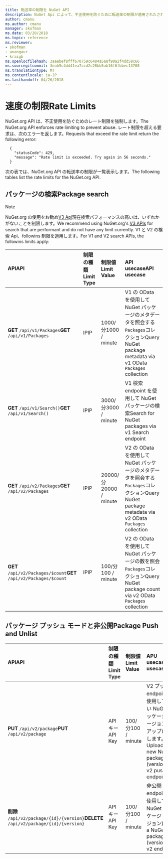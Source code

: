 ```yaml
---
title: 転送率の制限を NuGet API
description: NuGet Api によって、不正使用を防ぐために転送率の制限が適用されたされます。
author: cmanu
ms.author: cmanu
manager: skofman
ms.date: 03/20/2018
ms.topic: reference
ms.reviewer:
- skofman
- anangaur
- kraigb
ms.openlocfilehash: 3aaebef8fff670759c6484a5a8f90a2f4dd58c66
ms.sourcegitcommit: 3eab9c4dd41ea7ccd2c28bb5ab16f6fbbec13708
ms.translationtype: MT
ms.contentlocale: ja-JP
ms.lasthandoff: 04/26/2018
---
```

# <a name="rate-limits"></a><span data-ttu-id="cb828-103">速度の制限</span><span class="sxs-lookup"><span data-stu-id="cb828-103">Rate Limits</span></span>

<span data-ttu-id="cb828-104">NuGet.org API は、不正使用を防ぐためのレート制限を強制します。</span><span class="sxs-lookup"><span data-stu-id="cb828-104">The NuGet.org API enforces rate limiting to prevent abuse.</span></span> <span data-ttu-id="cb828-105">レート制限を超える要求は、次のエラーを返します。</span><span class="sxs-lookup"><span data-stu-id="cb828-105">Requests that exceed the rate limit return the following error:</span></span> 

  ~~~
    {
      "statusCode": 429,
      "message": "Rate limit is exceeded. Try again in 56 seconds."
    }
  ~~~

<span data-ttu-id="cb828-106">次の表では、NuGet.org API の転送率の制限が一覧表示します。</span><span class="sxs-lookup"><span data-stu-id="cb828-106">The following tables list the rate limits for the NuGet.org API.</span></span>

## <a name="package-search"></a><span data-ttu-id="cb828-107">パッケージの検索</span><span class="sxs-lookup"><span data-stu-id="cb828-107">Package search</span></span>

> [!Note]
> <span data-ttu-id="cb828-108">NuGet.org の使用をお勧め[V3 Api](https://docs.microsoft.com/nuget/api/search-query-service-resource)現在検索パフォーマンスの高いは、いずれかがないことを制限します。</span><span class="sxs-lookup"><span data-stu-id="cb828-108">We recommend using NuGet.org's [V3 APIs](https://docs.microsoft.com/nuget/api/search-query-service-resource) for search that are performant and do not have any limit currently.</span></span> <span data-ttu-id="cb828-109">V1 と V2 の検索 Api、followins 制限を適用します。</span><span class="sxs-lookup"><span data-stu-id="cb828-109">For V1 and V2 search APIs, the followins limits apply:</span></span>


| <span data-ttu-id="cb828-110">API</span><span class="sxs-lookup"><span data-stu-id="cb828-110">API</span></span> | <span data-ttu-id="cb828-111">制限の種類</span><span class="sxs-lookup"><span data-stu-id="cb828-111">Limit Type</span></span> | <span data-ttu-id="cb828-112">制限値</span><span class="sxs-lookup"><span data-stu-id="cb828-112">Limit Value</span></span> | <span data-ttu-id="cb828-113">API usecase</span><span class="sxs-lookup"><span data-stu-id="cb828-113">API usecase</span></span> |
|:---|:---|:---|:---|
<span data-ttu-id="cb828-114">**GET** `/api/v1/Packages`</span><span class="sxs-lookup"><span data-stu-id="cb828-114">**GET** `/api/v1/Packages`</span></span> | <span data-ttu-id="cb828-115">IP</span><span class="sxs-lookup"><span data-stu-id="cb828-115">IP</span></span> | <span data-ttu-id="cb828-116">1000/分</span><span class="sxs-lookup"><span data-stu-id="cb828-116">1000 / minute</span></span> | <span data-ttu-id="cb828-117">V1 の OData を使用して NuGet パッケージのメタデータを照会する`Packages`コレクション</span><span class="sxs-lookup"><span data-stu-id="cb828-117">Query NuGet package metadata via v1 OData `Packages` collection</span></span> |
<span data-ttu-id="cb828-118">**GET** `/api/v1/Search()`</span><span class="sxs-lookup"><span data-stu-id="cb828-118">**GET** `/api/v1/Search()`</span></span> | <span data-ttu-id="cb828-119">IP</span><span class="sxs-lookup"><span data-stu-id="cb828-119">IP</span></span> | <span data-ttu-id="cb828-120">3000/分</span><span class="sxs-lookup"><span data-stu-id="cb828-120">3000 / minute</span></span> | <span data-ttu-id="cb828-121">V1 検索 endpoint を使用して NuGet パッケージの検索</span><span class="sxs-lookup"><span data-stu-id="cb828-121">Search for NuGet packages via v1 Search endpoint</span></span> | 
<span data-ttu-id="cb828-122">**GET** `/api/v2/Packages`</span><span class="sxs-lookup"><span data-stu-id="cb828-122">**GET** `/api/v2/Packages`</span></span> | <span data-ttu-id="cb828-123">IP</span><span class="sxs-lookup"><span data-stu-id="cb828-123">IP</span></span> | <span data-ttu-id="cb828-124">20000/分</span><span class="sxs-lookup"><span data-stu-id="cb828-124">20000 / minute</span></span> | <span data-ttu-id="cb828-125">V2 の OData を使用して NuGet パッケージのメタデータを照会する`Packages`コレクション</span><span class="sxs-lookup"><span data-stu-id="cb828-125">Query NuGet package metadata via v2 OData `Packages` collection</span></span> | 
<span data-ttu-id="cb828-126">**GET** `/api/v2/Packages/$count`</span><span class="sxs-lookup"><span data-stu-id="cb828-126">**GET** `/api/v2/Packages/$count`</span></span> | <span data-ttu-id="cb828-127">IP</span><span class="sxs-lookup"><span data-stu-id="cb828-127">IP</span></span> | <span data-ttu-id="cb828-128">100/分</span><span class="sxs-lookup"><span data-stu-id="cb828-128">100 / minute</span></span> | <span data-ttu-id="cb828-129">V2 の OData を使用して NuGet パッケージの数を照会`Packages`コレクション</span><span class="sxs-lookup"><span data-stu-id="cb828-129">Query NuGet package count via v2 OData `Packages` collection</span></span> | 

## <a name="package-push-and-unlist"></a><span data-ttu-id="cb828-130">パッケージ プッシュ モードと非公開</span><span class="sxs-lookup"><span data-stu-id="cb828-130">Package Push and Unlist</span></span>

| <span data-ttu-id="cb828-131">API</span><span class="sxs-lookup"><span data-stu-id="cb828-131">API</span></span> | <span data-ttu-id="cb828-132">制限の種類</span><span class="sxs-lookup"><span data-stu-id="cb828-132">Limit Type</span></span> | <span data-ttu-id="cb828-133">制限値</span><span class="sxs-lookup"><span data-stu-id="cb828-133">Limit Value</span></span> | <span data-ttu-id="cb828-134">APU usecase</span><span class="sxs-lookup"><span data-stu-id="cb828-134">APU usecase</span></span> | 
|:---|:---|:---|:--- |
<span data-ttu-id="cb828-135">**PUT** `/api/v2/package`</span><span class="sxs-lookup"><span data-stu-id="cb828-135">**PUT** `/api/v2/package`</span></span> | <span data-ttu-id="cb828-136">API キー</span><span class="sxs-lookup"><span data-stu-id="cb828-136">API Key</span></span> | <span data-ttu-id="cb828-137">100/分</span><span class="sxs-lookup"><span data-stu-id="cb828-137">100 / minute</span></span> | <span data-ttu-id="cb828-138">V2 プッシュ endpoint を使用して新しい NuGet パッケージ (バージョン) をアップロードします。</span><span class="sxs-lookup"><span data-stu-id="cb828-138">Upload a new NuGet package (version) via v2 push endpoint</span></span> 
<span data-ttu-id="cb828-139">**削除** `/api/v2/package/{id}/{version}`</span><span class="sxs-lookup"><span data-stu-id="cb828-139">**DELETE** `/api/v2/package/{id}/{version}`</span></span> | <span data-ttu-id="cb828-140">API キー</span><span class="sxs-lookup"><span data-stu-id="cb828-140">API Key</span></span> | <span data-ttu-id="cb828-141">100/分</span><span class="sxs-lookup"><span data-stu-id="cb828-141">100 / minute</span></span> | <span data-ttu-id="cb828-142">非公開 v2 endpoint を使用して NuGet パッケージ (バージョン)</span><span class="sxs-lookup"><span data-stu-id="cb828-142">Unlist a NuGet package (version) via v2 endpoint</span></span> 
